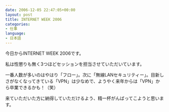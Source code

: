 ```yaml
---
date: 2006-12-05 22:47:05+00:00
layout: post
title: INTERNET WEEK 2006
categories:
- 仕事
language:
- 日本語
---
```


今日からINTERNET WEEK 2006です。

私は性懲りも無く3つほどセッションを担当させていただいています。

一番人数が多いのはやはり「フロー」。次に「無線LANセキュリティー」。目新しさがなくなってきている「VPN」は少なめで、ようやく来年からは「VPN」から卒業できるかも！（笑）

来ていただいた方に納得していただけるよう、精一杯がんばってこようと思います。
